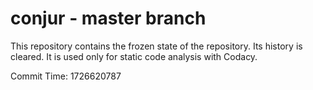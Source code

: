 # conjur - master branch

This repository contains the frozen state of the repository.
Its history is cleared. It is used only for static code
analysis with Codacy.

Commit Time: 1726620787